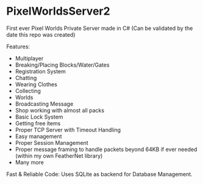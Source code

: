 # PixelWorldsServer2
First ever Pixel Worlds Private Server made in C# (Can be validated by the date this repo was created)

Features:

- Multiplayer
- Breaking/Placing Blocks/Water/Gates
- Registration System
- Chatting
- Wearing Clothes
- Collecting
- Worlds
- Broadcasting Message
- Shop working with almost all packs
- Basic Lock System
- Getting free items
- Proper TCP Server with Timeout Handling
- Easy management
- Proper Session Management
- Proper message framing to handle packets beyond 64KB if ever needed (within my own FeatherNet library)
- Many more

Fast & Reliable Code: Uses SQLite as backend for Database Management.
